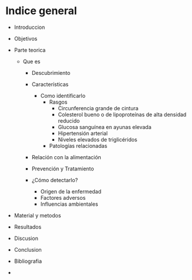 # Indice general

- Introduccion

- Objetivos  

- Parte teorica


  - Que es  
    - Descubrimiento  
    - Características  
      - Como identificarlo
        - Rasgos
          - Circunferencia grande de cintura  
          - Colesterol bueno o de lipoproteínas de alta densidad reducido  
          - Glucosa sanguínea en ayunas elevada  
          - Hipertensión arterial  
          - Niveles elevados de triglicéridos
        - Patologías relacionadas

    - Relación con la alimentación
    
    - Prevención y Tratamiento  
    - ¿Cómo detectarlo?  
      - Origen de la enfermedad  
      - Factores adversos  
      - Influencias ambientales  



- Material y metodos
- Resultados
- Discusion
- Conclusion
- Bibliografia
- 


